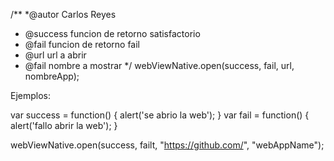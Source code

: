 /**
*@autor Carlos Reyes
* @success funcion de retorno satisfactorio
* @fail funcion de retorno fail
* @url url a abrir
* @fail nombre a mostrar
*/
webViewNative.open(success, fail, url, nombreApp);



Ejemplos:

var success  = function() { alert('se abrio la web');  }
var fail = function() { alert('fallo abrir la web'); }

webViewNative.open(success, failt, "https://github.com/", "webAppName");



